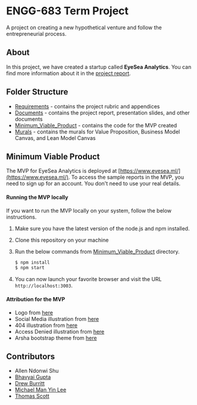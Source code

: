 # ENGG-683 Term Project

A project on creating a new hypothetical venture and follow the entrepreneurial process.

## About

In this project, we have created a startup called **EyeSea Analytics**. You can find more information about it in the [project report](Documents/Report.pdf).

## Folder Structure

- [Requirements](Requirements) - contains the project rubric and appendices
- [Documents](Documents) - contains the project report, presentation slides, and other documents
- [Minimum_Viable_Product](Minimum_Viable_Product) - contains the code for the MVP created
- [Murals](Murals) - contains the murals for Value Proposition, Business Model Canvas, and Lean Model Canvas

## Minimum Viable Product

The MVP for EyeSea Analytics is deployed at [https://www.eyesea.ml/](https://www.eyesea.ml/). To access the sample reports in the MVP, you need to sign up for an account. You don't need to use your real details.

#### Running the MVP locally

If you want to run the MVP locally on your system, follow the below instructions.

1. Make sure you have the latest version of the node.js and npm installed.

2. Clone this repository on your machine

3. Run the below commands from [Minimum_Viable_Product](Minimum_Viable_Product) directory.

   ```bash
   $ npm install
   $ npm start
   ```

4. You can now launch your favorite browser and visit the URL `http://localhost:3003`.

#### Attribution for the MVP

- Logo from [here](https://www.flaticon.com/free-icons/eye)
- Social Media illustration from [here](https://iconscout.com/contributors/permadicreative)
- 404 illustration from [here](https://iconscout.com/illustrations/access-denied)
- Access Denied illustration from [here](https://iconscout.com/3ds/404-error)
- Arsha bootstrap theme from [here](https://bootstrapmade.com/arsha-free-bootstrap-html-template-corporate/)

## Contributors

- Allen Ndonwi Shu
- [Bhavyai Gupta](https://github.com/zbhavyai)
- [Drew Burritt](https://github.com/dburritt)
- [Michael Man Yin Lee](https://github.com/mikeePy)
- [Thomas Scott](https://github.com/tscott6)
